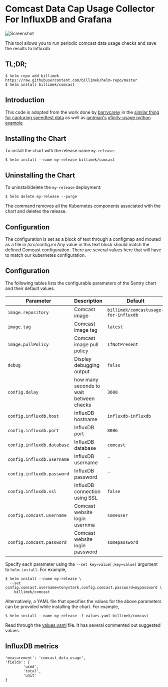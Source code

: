 # Comcast Data Cap Usage Collector For InfluxDB and Grafana

![Screenshot](https://github.com/billimek/comcastUsage-for-influxdb/raw/master/images/comcast_grafana_example.png)

This tool allows you to run periodic comcast data usage checks and save the results to Influxdb

## TL;DR;

```console
$ helm repo add billimek https://raw.githubusercontent.com/billimek/helm-repo/master
$ helm install billimek/comcast
```

## Introduction

This code is adopted from the work done by [barrycarey](https://github.com/barrycarey) in the [similar thing for capturing speedtest data](https://github.com/barrycarey/Speedtest-for-InfluxDB-and-Grafana) as well as [jantman's](https://github.com/jantman) [xfinity-usage python example](https://github.com/jantman/xfinity-usage)

## Installing the Chart

To install the chart with the release name `my-release`:

```console
$ helm install --name my-release billimek/comcast
```
## Uninstalling the Chart

To uninstall/delete the `my-release` deployment:

```console
$ helm delete my-release --purge
```

The command removes all the Kubernetes components associated with the chart and deletes the release.

## Configuration

The configuration is set as a block of text through a configmap and mouted as a file in /src/config.ini Any value in this text block should match the defined Comcast configuration. There are several values here that will have to match our kubernetes configuration.

## Configuration

The following tables lists the configurable parameters of the Sentry chart and their default values.

| Parameter                            | Description                                | Default                                                    |
| -------------------------------      | -------------------------------            | ---------------------------------------------------------- |
| `image.repository`                   | Comcast image                                | `billimek/comcastusage-for-influxdb`                     |
| `image.tag`                          | Comcast image tag                            | `latest`                                                 |
| `image.pullPolicy`                   | Comcast image pull policy                    | `IfNotPresent`                                           |
| `debug`                              | Display debugging output                     | `false`                                                  |
| `config.delay`                       | how many seconds to wait between checks      | `3600`                                                   |
| `config.influxdb.host`               | InfluxDB hostname                            | `influxdb-influxdb`                                      |
| `config.influxdb.port`               | InfluxDB port                                | `8086`                                                   |
| `config.influxdb.database`           | InfluxDB database                            | `comcast`                                                |
| `config.influxdb.username`           | InfluxDB username                            | ``                                                       |
| `config.influxdb.password`           | InfluxDB password                            | ``                                                       |
| `config.influxdb.ssl`                | InfluxDB connection using SSL                | `false`                                                  |
| `config.comcast.username`            | Comcast website login usernma                | `someuser`                                               |
| `config.comcast.password`            | Comcast website login password               | `somepassword`                                           |

Specify each parameter using the `--set key=value[,key=value]` argument to `helm install`. For example,

```console
$ helm install --name my-release \
  --set config.comcast.username=tonystark,config.comcast.password=mypassword \
    billimek/comcast
```

Alternatively, a YAML file that specifies the values for the above parameters can be provided while installing the chart. For example,

```console
$ helm install --name my-release -f values.yaml billimek/comcast
```

Read through the [values.yaml](values.yaml) file. It has several commented out suggested values.

## InfluxDB metrics
```
'measurement': 'comcast_data_usage',
'fields': {
		'used',
		'total',
		'unit'
}
```